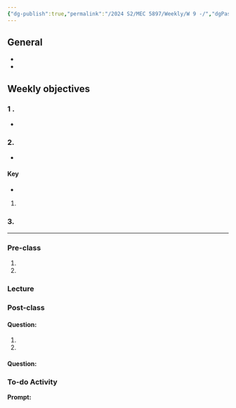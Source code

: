 ```yaml
---
{"dg-publish":true,"permalink":"/2024 S2/MEC 5897/Weekly/W 9 -/","dgPassFrontmatter":true}
---
```


## General
- 
- 
## Weekly objectives
### 1 .
- 
> 

### 2. 
- 
>

#### Key 
- 
> 
1. 


### 3.



----
### Pre-class

1. 
2. 


### Lecture
### Post-class

#### Question:
1. 

2. 


#### Question:




### To-do Activity
**Prompt:** 
>